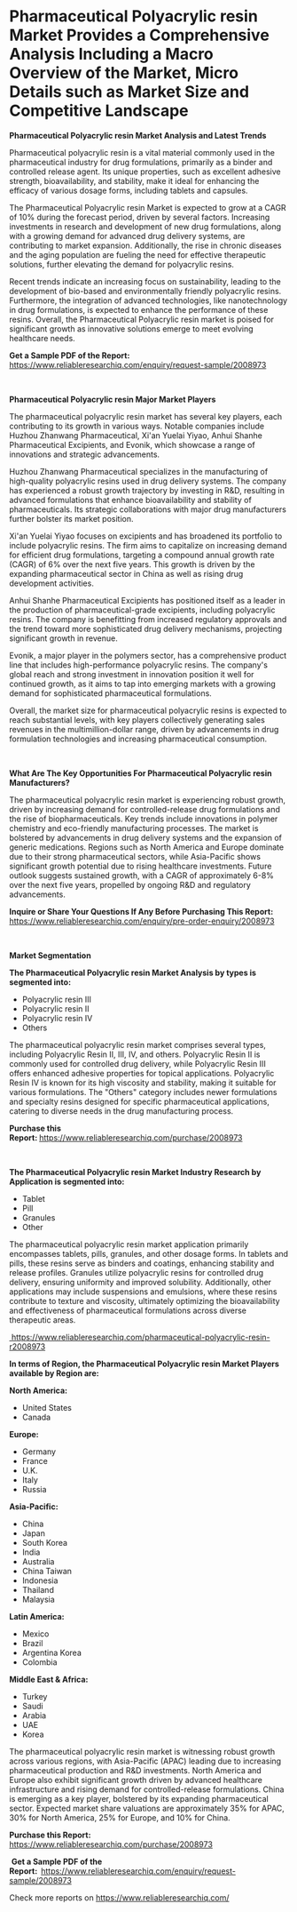 <p><h1>Pharmaceutical Polyacrylic resin Market Provides a Comprehensive Analysis Including a Macro Overview of the Market, Micro Details such as Market Size and Competitive Landscape</h1></p><p><strong>Pharmaceutical Polyacrylic resin Market Analysis and Latest Trends</strong></p>
<p><p>Pharmaceutical polyacrylic resin is a vital material commonly used in the pharmaceutical industry for drug formulations, primarily as a binder and controlled release agent. Its unique properties, such as excellent adhesive strength, bioavailability, and stability, make it ideal for enhancing the efficacy of various dosage forms, including tablets and capsules.</p><p>The Pharmaceutical Polyacrylic resin Market is expected to grow at a CAGR of 10% during the forecast period, driven by several factors. Increasing investments in research and development of new drug formulations, along with a growing demand for advanced drug delivery systems, are contributing to market expansion. Additionally, the rise in chronic diseases and the aging population are fueling the need for effective therapeutic solutions, further elevating the demand for polyacrylic resins.</p><p>Recent trends indicate an increasing focus on sustainability, leading to the development of bio-based and environmentally friendly polyacrylic resins. Furthermore, the integration of advanced technologies, like nanotechnology in drug formulations, is expected to enhance the performance of these resins. Overall, the Pharmaceutical Polyacrylic resin market is poised for significant growth as innovative solutions emerge to meet evolving healthcare needs.</p></p>
<p><strong>Get a Sample PDF of the Report:&nbsp;</strong> <a href="https://www.reliableresearchiq.com/enquiry/request-sample/2008973?utm_campaign=2324&utm_medium=2&utm_source=Github&utm_content=ia&utm_term=29032025&utm_id=pharmaceutical-polyacrylic-resin">https://www.reliableresearchiq.com/enquiry/request-sample/2008973</a></p>
<p>&nbsp;</p>
<p><strong>Pharmaceutical Polyacrylic resin Major Market Players</strong></p>
<p><p>The pharmaceutical polyacrylic resin market has several key players, each contributing to its growth in various ways. Notable companies include Huzhou Zhanwang Pharmaceutical, Xi'an Yuelai Yiyao, Anhui Shanhe Pharmaceutical Excipients, and Evonik, which showcase a range of innovations and strategic advancements.</p><p>Huzhou Zhanwang Pharmaceutical specializes in the manufacturing of high-quality polyacrylic resins used in drug delivery systems. The company has experienced a robust growth trajectory by investing in R&D, resulting in advanced formulations that enhance bioavailability and stability of pharmaceuticals. Its strategic collaborations with major drug manufacturers further bolster its market position.</p><p>Xi'an Yuelai Yiyao focuses on excipients and has broadened its portfolio to include polyacrylic resins. The firm aims to capitalize on increasing demand for efficient drug formulations, targeting a compound annual growth rate (CAGR) of 6% over the next five years. This growth is driven by the expanding pharmaceutical sector in China as well as rising drug development activities.</p><p>Anhui Shanhe Pharmaceutical Excipients has positioned itself as a leader in the production of pharmaceutical-grade excipients, including polyacrylic resins. The company is benefitting from increased regulatory approvals and the trend toward more sophisticated drug delivery mechanisms, projecting significant growth in revenue.</p><p>Evonik, a major player in the polymers sector, has a comprehensive product line that includes high-performance polyacrylic resins. The company's global reach and strong investment in innovation position it well for continued growth, as it aims to tap into emerging markets with a growing demand for sophisticated pharmaceutical formulations.</p><p>Overall, the market size for pharmaceutical polyacrylic resins is expected to reach substantial levels, with key players collectively generating sales revenues in the multimillion-dollar range, driven by advancements in drug formulation technologies and increasing pharmaceutical consumption.</p></p>
<p>&nbsp;</p>
<p><strong>What Are The Key Opportunities For Pharmaceutical Polyacrylic resin Manufacturers?</strong></p>
<p><p>The pharmaceutical polyacrylic resin market is experiencing robust growth, driven by increasing demand for controlled-release drug formulations and the rise of biopharmaceuticals. Key trends include innovations in polymer chemistry and eco-friendly manufacturing processes. The market is bolstered by advancements in drug delivery systems and the expansion of generic medications. Regions such as North America and Europe dominate due to their strong pharmaceutical sectors, while Asia-Pacific shows significant growth potential due to rising healthcare investments. Future outlook suggests sustained growth, with a CAGR of approximately 6-8% over the next five years, propelled by ongoing R&D and regulatory advancements.</p></p>
<p><strong>Inquire or Share Your Questions If Any Before Purchasing This Report:</strong> <a href="https://www.reliableresearchiq.com/enquiry/pre-order-enquiry/2008973?utm_campaign=2324&utm_medium=2&utm_source=Github&utm_content=ia&utm_term=29032025&utm_id=pharmaceutical-polyacrylic-resin">https://www.reliableresearchiq.com/enquiry/pre-order-enquiry/2008973</a></p>
<p>&nbsp;</p>
<p><strong>Market Segmentation</strong></p>
<p><strong>The Pharmaceutical Polyacrylic resin Market Analysis by types is segmented into:</strong></p>
<p><ul><li>Polyacrylic resin III</li><li>Polyacrylic resin II</li><li>Polyacrylic resin IV</li><li>Others</li></ul></p>
<p><p>The pharmaceutical polyacrylic resin market comprises several types, including Polyacrylic Resin II, III, IV, and others. Polyacrylic Resin II is commonly used for controlled drug delivery, while Polyacrylic Resin III offers enhanced adhesive properties for topical applications. Polyacrylic Resin IV is known for its high viscosity and stability, making it suitable for various formulations. The "Others" category includes newer formulations and specialty resins designed for specific pharmaceutical applications, catering to diverse needs in the drug manufacturing process.</p></p>
<p><strong>Purchase this Report:&nbsp;</strong><a href="https://www.reliableresearchiq.com/purchase/2008973?utm_campaign=2324&utm_medium=2&utm_source=Github&utm_content=ia&utm_term=29032025&utm_id=pharmaceutical-polyacrylic-resin">https://www.reliableresearchiq.com/purchase/2008973</a></p>
<p>&nbsp;</p>
<p><strong>The Pharmaceutical Polyacrylic resin Market Industry Research by Application is segmented into:</strong></p>
<p><ul><li>Tablet</li><li>Pill</li><li>Granules</li><li>Other</li></ul></p>
<p><p>The pharmaceutical polyacrylic resin market application primarily encompasses tablets, pills, granules, and other dosage forms. In tablets and pills, these resins serve as binders and coatings, enhancing stability and release profiles. Granules utilize polyacrylic resins for controlled drug delivery, ensuring uniformity and improved solubility. Additionally, other applications may include suspensions and emulsions, where these resins contribute to texture and viscosity, ultimately optimizing the bioavailability and effectiveness of pharmaceutical formulations across diverse therapeutic areas.</p></p>
<p><a href="https://www.reliableresearchiq.com/pharmaceutical-polyacrylic-resin-r2008973?utm_campaign=2324&utm_medium=2&utm_source=Github&utm_content=ia&utm_term=29032025&utm_id=pharmaceutical-polyacrylic-resin">&nbsp;https://www.reliableresearchiq.com/pharmaceutical-polyacrylic-resin-r2008973</a></p>
<p><strong>In terms of Region, the Pharmaceutical Polyacrylic resin Market Players available by Region are:</strong></p>
<p>
    <p> <strong> North America: </strong>
        <ul>
            <li>United States</li>
            <li>Canada</li>
        </ul>
        </p> 
    <p> <strong> Europe: </strong>
        <ul>
            <li>Germany</li>
            <li>France</li>
            <li>U.K.</li>
            <li>Italy</li>
            <li>Russia</li>
        </ul>
        </p> 
    <p> <strong> Asia-Pacific: </strong>
        <ul>
            <li>China</li>
            <li>Japan</li>
            <li>South Korea</li>
            <li>India</li>
            <li>Australia</li>
            <li>China Taiwan</li>
            <li>Indonesia</li>
            <li>Thailand</li>
            <li>Malaysia</li>
        </ul>
        </p> 
    <p> <strong> Latin America: </strong>
        <ul>
            <li>Mexico</li>
            <li>Brazil</li>
            <li>Argentina Korea</li>
            <li>Colombia</li>
        </ul>
        </p> 
    <p> <strong> Middle East & Africa: </strong>
        <ul>
            <li>Turkey</li>
            <li>Saudi</li>
            <li>Arabia</li>
            <li>UAE</li>
            <li>Korea</li>
        </ul>
    </p>
    </p>
<p><p>The pharmaceutical polyacrylic resin market is witnessing robust growth across various regions, with Asia-Pacific (APAC) leading due to increasing pharmaceutical production and R&D investments. North America and Europe also exhibit significant growth driven by advanced healthcare infrastructure and rising demand for controlled-release formulations. China is emerging as a key player, bolstered by its expanding pharmaceutical sector. Expected market share valuations are approximately 35% for APAC, 30% for North America, 25% for Europe, and 10% for China.</p></p>
<p><strong>Purchase this Report: </strong><a href="https://www.reliableresearchiq.com/purchase/2008973?utm_campaign=2324&utm_medium=2&utm_source=Github&utm_content=ia&utm_term=29032025&utm_id=pharmaceutical-polyacrylic-resin">https://www.reliableresearchiq.com/purchase/2008973</a></p>
<p>&nbsp;<strong>Get a Sample PDF of the Report:&nbsp;&nbsp;</strong><a href="https://www.reliableresearchiq.com/enquiry/request-sample/2008973?utm_campaign=2324&utm_medium=2&utm_source=Github&utm_content=ia&utm_term=29032025&utm_id=pharmaceutical-polyacrylic-resin">https://www.reliableresearchiq.com/enquiry/request-sample/2008973</a></p>
<p><strong></strong></p>
<p>Check more reports on <a href="https://www.reliableresearchiq.com/?utm_campaign=2324&utm_medium=2&utm_source=Github&utm_content=ia&utm_term=29032025&utm_id=pharmaceutical-polyacrylic-resin">https://www.reliableresearchiq.com/</a></p>